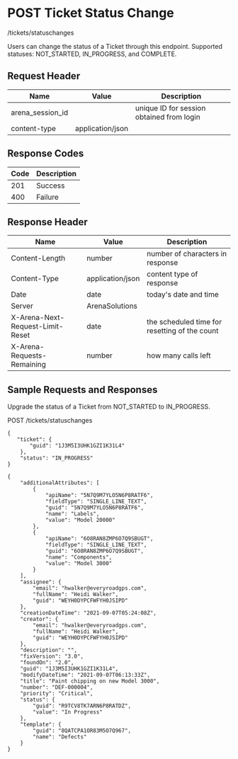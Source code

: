 # POST Ticket Status Change


/tickets/statuschanges

Users can change the status of a Ticket through this endpoint.  Supported statuses: NOT_STARTED, IN_PROGRESS, and COMPLETE.

## Request Header

| Name<br> | Value<br> | Description<br> |
|  --- |  --- |  --- | 
| arena_session_id<br> |   | unique ID for session obtained from login<br> |
| content\-type<br> | application/json<br> |   |

## Response Codes

| Code<br> | Description<br> |
|  --- |  --- | 
| 201<br> | Success<br> |
| 400<br> | Failure<br> |

## Response Header

| Name<br> | Value<br> | Description<br> |
|  --- |  --- |  --- | 
| Content\-Length<br> | number<br> | number of characters in response<br> |
| Content\-Type<br> | application/json<br> | content type of response<br> |
| Date<br> | date<br> | today's date and time<br> |
| Server<br> | ArenaSolutions<br> |   |
| X\-Arena\-Next\-Request\-Limit\-Reset<br> | date<br> | the scheduled time for resetting of the count<br> |
| X\-Arena\-Requests\-Remaining<br> | number<br> | how many calls left<br> |

## Sample Requests and Responses
Upgrade the status of a Ticket from NOT_STARTED to IN_PROGRESS.



POST /tickets/statuschanges



```
{
   "ticket": {
       "guid": "1J3M5I3UHK1GZI1K31L4"
    },
    "status": "IN_PROGRESS"
}
```


```
{
    "additionalAttributes": [
        {
            "apiName": "5N7Q9M7YLO5N6P8RATF6",
            "fieldType": "SINGLE_LINE_TEXT",
            "guid": "5N7Q9M7YLO5N6P8RATF6",
            "name": "Labels",
            "value": "Model 20000"
        },
        {
            "apiName": "6O8RAN8ZMP6O7Q9SBUGT",
            "fieldType": "SINGLE_LINE_TEXT",
            "guid": "6O8RAN8ZMP6O7Q9SBUGT",
            "name": "Components",
            "value": "Model 3000"
        }
    ],
    "assignee": {
        "email": "hwalker@everyroadgps.com",
        "fullName": "Heidi Walker",
        "guid": "WEYH0DYPCFWFYH0JSIPD"
    },
    "creationDateTime": "2021-09-07T05:24:08Z",
    "creator": {
        "email": "hwalker@everyroadgps.com",
        "fullName": "Heidi Walker",
        "guid": "WEYH0DYPCFWFYH0JSIPD"
    },
    "description": "",
    "fixVersion": "3.0",
    "foundOn": "2.0",
    "guid": "1J3M5I3UHK1GZI1K31L4",
    "modifyDateTime": "2021-09-07T06:13:33Z",
    "title": "Paint chipping on new Model 3000",
    "number": "DEF-000004",
    "priority": "Critical",
    "status": {
        "guid": "R9TCV8TK7ARN6P8RATDZ",
        "value": "In Progress"
    },
    "template": {
        "guid": "8QATCPA1OR83M5O7Q967",
        "name": "Defects"
    }
}
```

